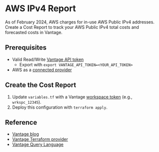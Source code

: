 # AWS IPv4 Report

As of February 2024, AWS charges for in-use AWS Public IPv4 addresses. Create a Cost Report to track your AWS Public IPv4 total costs and forecasted costs in Vantage.

## Prerequisites

- Valid Read/Write [Vantage API token](https://vantage.readme.io/reference/authentication)
  - Export with `export VANTAGE_API_TOKEN=<YOUR_API_TOKEN>`
- AWS as a [connected provider](https://www.vantage.sh/integrations/aws)

## Create the Cost Report

1. Update `variables.tf` with a Vantage [workspace token](https://console.vantage.sh/settings/workspaces) (e.g., `wrkspc_12345`). 
2. Deploy this configuration with `terraform apply`.

## Reference

- [Vantage blog](https://www.vantage.sh/blog/aws-public-ipv4-cost-and-how-to-see)
- [Vantage Terraform provider](https://registry.terraform.io/providers/vantage-sh/vantage/latest/docs)
- [Vantage Query Language](https://docs.vantage.sh/vql)
